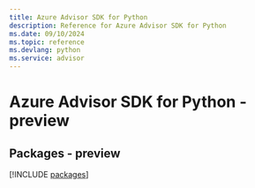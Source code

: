 ```yaml
---
title: Azure Advisor SDK for Python
description: Reference for Azure Advisor SDK for Python
ms.date: 09/10/2024
ms.topic: reference
ms.devlang: python
ms.service: advisor
---
```

# Azure Advisor SDK for Python - preview
## Packages - preview
[!INCLUDE [packages](advisor-index.md)]